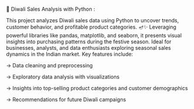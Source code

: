 🧾 Diwali Sales Analysis with Python : 

This project analyzes Diwali sales data using Python to uncover trends, customer behavior, and profitable product categories. 🪔✨ Leveraging powerful libraries like 
pandas, matplotlib, and seaborn, it presents visual insights into purchasing patterns during the festive season. Ideal for businesses, analysts, and data enthusiasts exploring seasonal sales dynamics in the Indian market. Key features include:

-> Data cleaning and preprocessing

-> Exploratory data analysis with visualizations

-> Insights into top-selling product categories and customer demographics

-> Recommendations for future Diwali campaigns

